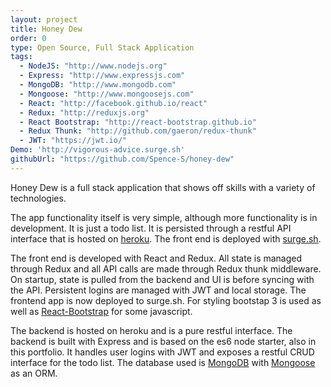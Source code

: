 ```yaml
---
layout: project
title: Honey Dew
order: 0
type: Open Source, Full Stack Application
tags:
  - NodeJS: "http://www.nodejs.org"
  - Express: "http://www.expressjs.com"
  - MongoDB: "http://www.mongodb.com"
  - Mongoose: "http://www.mongoosejs.com"
  - React: "http://facebook.github.io/react"
  - Redux: "http://reduxjs.org"
  - React Bootstrap: "http://react-bootstrap.github.io"
  - Redux Thunk: "http://github.com/gaeron/redux-thunk"
  - JWT: "https://jwt.io/"
Demo: 'http://vigorous-advice.surge.sh'
githubUrl: "https://github.com/Spence-S/honey-dew"
---
```

Honey Dew is a full stack application that shows off skills with a variety of technologies.

The app functionality itself is very simple, although more functionality is in development. It
is just a todo list. It is persisted through a restful API interface that is hosted on
[heroku](http://heroku.com). The front end is deployed with [surge.sh](http://surge.sh).

The front end is developed with React and Redux. All state is managed through Redux
and all API calls are made through Redux thunk middleware. On startup, state is pulled
from the backend and UI is before syncing with the API. Persistent logins are managed with JWT
and local storage. The frontend app is now deployed to surge.sh. For styling bootstap
3 is used as well as [React-Bootstrap](http://react-bootstrap.github.io) for some javascript.

The backend is hosted on heroku and is a pure restful interface. The backend is built with Express
and is based on the es6 node starter, also in this portfolio. It handles user logins with
JWT and exposes a restful CRUD interface for the todo list. The database used is [MongoDB](http://www.mongodb.com)
with [Mongoose](http://mongoosejs.com) as an ORM.
